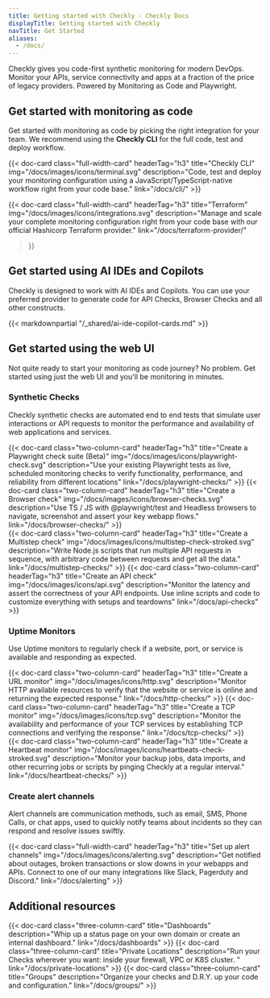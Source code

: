 ```yaml
---
title: Getting started with Checkly - Checkly Docs
displayTitle: Getting started with Checkly
navTitle: Get Started
aliases:
  - /docs/
---
```


Checkly gives you code-first synthetic monitoring for modern DevOps. Monitor your APIs, service connectivity and apps at a fraction of the price of legacy providers. Powered by Monitoring as Code and Playwright.

## Get started with monitoring as code

Get started with monitoring as code by picking the right integration for your team. We recommend using the **Checkly CLI**
for the full code, test and deploy workflow.

<div class="cards-list">
{{< doc-card
	class="full-width-card"
	headerTag="h3"
	title="Checkly CLI"
	img="/docs/images/icons/terminal.svg"
	description="Code, test and deploy your monitoring configuration using a JavaScript/TypeScript-native workflow right from your code base."
	link="/docs/cli/"
>}}

{{< doc-card
class="full-width-card"
headerTag="h3"
title="Terraform"
img="/docs/images/icons/integrations.svg"
description="Manage and scale your complete monitoring configuration right from your code base with our official Hashicorp Terraform provider."
link="/docs/terraform-provider/"
>}}
</div>


## Get started using AI IDEs and Copilots

Checkly is designed to work with AI IDEs and Copilots. You can use your preferred provider to generate code for API
Checks, Browser Checks and all other constructs.

{{< markdownpartial "/_shared/ai-ide-copilot-cards.md" >}}

## Get started using the web UI

Not quite ready to start your monitoring as code journey? No problem. Get started using just the web UI and you'll be
monitoring in minutes.

### Synthetic Checks
Checkly synthetic checks are automated end to end tests that simulate user interactions or API requests to monitor the performance and availability of web applications and services.

<div class="cards-list">
{{< doc-card
	  class="two-column-card"
	  headerTag="h3"
	  title="Create a Playwright check suite (Beta)"
	  img="/docs/images/icons/playwright-check.svg"
	  description="Use your existing Playwright tests as live, scheduled monitoring checks to verify functionality, performance, and reliability from different locations"
	  link="/docs/playwright-checks/"
>}}
{{< doc-card
	  class="two-column-card"
	  headerTag="h3"
	  title="Create a Browser check"
	  img="/docs/images/icons/browser-checks.svg"
	  description="Use TS / JS with @playwright/test and Headless browsers to navigate, screenshot and assert your key webapp flows."
	  link="/docs/browser-checks/"
>}}
</div>

<div class="cards-list">
{{< doc-card
	  class="two-column-card"
	  headerTag="h3"
	  title="Create a Multistep check"
	  img="/docs/images/icons/multistep-check-stroked.svg"
	  description="Write Node.js scripts that run multiple API requests in sequence, with arbitrary code between requests and get all the data."
	  link="/docs/multistep-checks/"
>}}
{{< doc-card
	  class="two-column-card"
	  headerTag="h3"
	  title="Create an API check"
	  img="/docs/images/icons/api.svg"
	  description="Monitor the latency and assert the correctness of your API endpoints. Use inline scripts and code to customize everything with setups and teardowns"
	  link="/docs/api-checks"
>}}
</div>

### Uptime Monitors 
Use Uptime monitors to regularly check if a website, port, or service is available and responding as expected.

<div class="cards-list">
{{< doc-card
   class="two-column-card"
   headerTag="h3"
   title="Create a URL monitor"
   img="/docs/images/icons/http.svg"
   description="Monitor HTTP available resources to verify that the website or service is online and returning the expected response."
   link="/docs/http-checks/"
>}}
{{< doc-card
	  class="two-column-card"
	  headerTag="h3"
    title="Create a TCP monitor"
    img="/docs/images/icons/tcp.svg"
    description="Monitor the availability and performance of your TCP services by establishing TCP connections and verifying the response."
    link="/docs/tcp-checks/"
>}}
</div>

<div class="cards-list">
{{< doc-card
   class="two-column-card"
   headerTag="h3"
   title="Create a Heartbeat monitor"
   img="/docs/images/icons/heartbeats-check-stroked.svg"
   description="Monitor your backup jobs, data imports, and other recurring jobs or scripts by pinging Checkly at a regular interval."
   link="/docs/heartbeat-checks/"
>}}
</div>

### Create alert channels
Alert channels are communication methods, such as email, SMS, Phone Calls, or chat apps, used to quickly notify teams about incidents so they can respond and resolve issues swiftly.

<div class="cards-list">
{{< doc-card
	class="full-width-card"
	headerTag="h3"
	title="Set up alert channels"
	img="/docs/images/icons/alerting.svg"
	description="Get notified about outages, broken transactions or slow downs in your webapps and APIs. Connect to one of our many integrations like Slack, Pagerduty and Discord."
	link="/docs/alerting"
>}}
</div>

## Additional resources

<div class="cards-list">
{{< doc-card class="three-column-card" title="Dashboards" description="Whip up a status page on your own domain or create an internal dashboard." link="/docs/dashboards" >}}
{{< doc-card class="three-column-card" title="Private Locations" description="Run your Checks wherever you want: inside your firewall, VPC or K8S cluster. " link="/docs/private-locations" >}}
{{< doc-card class="three-column-card" title="Groups" description="Organize your checks and D.R.Y. up your code and configuration." link="/docs/groups/" >}}
</div>

